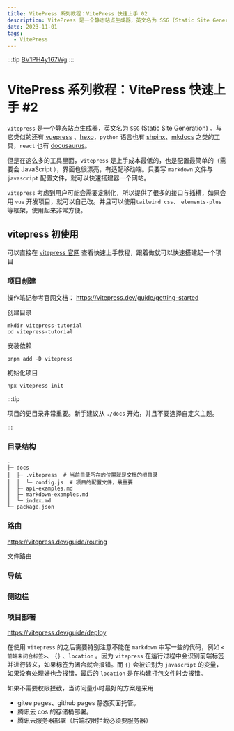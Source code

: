 ```yaml
---
title: VitePress 系列教程：VitePress 快速上手 02
description: VitePress 是一个静态站点生成器，英文名为 SSG (Static Site Generation)。与它类似的还有 vuepress、hexo，python语言也有 shpinx、mkdocs 之类的工具，react 也有 docusaurus。但是在这么多的工具里面，vitepress 是上手成本最低的，也是配置最简单的（需要会 JavaScript ），界面也很漂亮，有适配移动端。只要写 markdown 文件与 javascript 配置文件，就可以快速搭建器一个网站。
date: 2023-11-01
tags:
  - VitePress
---
```


:::tip
[BV1PH4y167Wg](https://www.bilibili.com/video/BV1PH4y167Wg/)
:::

# VitePress 系列教程：VitePress 快速上手 #2

`vitepress` 是一个静态站点生成器，英文名为 `SSG` (Static Site Generation)
。与它类似的还有 [vuepress](https://vuepress.vuejs.org/) 、[hexo](https://hexo.io/index.html)，`python`
语言也有 [shpinx](https://www.sphinx-doc.org/en/master/)、[mkdocs](https://www.mkdocs.org/) 之类的工具，`react`
也有 [docusaurus](https://docusaurus.io/)。

但是在这么多的工具里面，`vitepress` 是上手成本最低的，也是配置最简单的（需要会 JavaScript
），界面也很漂亮，有适配移动端。只要写 `markdown` 文件与 `javascript` 配置文件，就可以快速搭建器一个网站。

`vitepress` 考虑到用户可能会需要定制化，所以提供了很多的接口与插槽，如果会用 `vue`
开发项目，就可以自己改。并且可以使用`tailwind css`、 `elements-plus` 等框架，使用起来非常方便。

## vitepress 初使用

可以直接在 [vitepress 官网](https://vitepress.dev/) 查看快速上手教程，跟着做就可以快速搭建起一个项目

### 项目创建

操作笔记参考官网文档： https://vitepress.dev/guide/getting-started

创建目录

```shell
mkdir vitepress-tutorial
cd vitepress-tutorial
```

安装依赖

```shell
pnpm add -D vitepress
```

初始化项目

```shell
npx vitepress init
```

:::tip

项目的更目录非常重要。新手建议从 `./docs` 开始，并且不要选择自定义主题。

:::

### 目录结构

```
.
├─ docs		
│  ├─ .vitepress  # 当前目录所在的位置就是文档的根目录
│  │  └─ config.js  # 项目的配置文件，最重要
│  ├─ api-examples.md
│  ├─ markdown-examples.md
│  └─ index.md
└─ package.json
```

### 路由

https://vitepress.dev/guide/routing

文件路由

### 导航

### 侧边栏

### 项目部署

https://vitepress.dev/guide/deploy

在使用 `vitepress` 的之后需要特别注意不能在 `markdown` 中写一些的代码，例如 `<前端未闭合标签>`、 `{}` 、`location`
。因为 `vitepress` 在运行过程中会识别前端标签并进行转义，如果标签为闭合就会报错。而 `{}` 会被识别为 `javascript`
的变量，如果没有处理好也会报错，最后的 `location` 是在构建打包文件时会报错。

如果不需要权限拦截，当访问量小时最好的方案是采用

+ gitee pages、github pages 静态页面托管。
+ 腾讯云 cos 的存储桶部署。
+ 腾讯云服务器部署（后端权限拦截必须要服务器）

